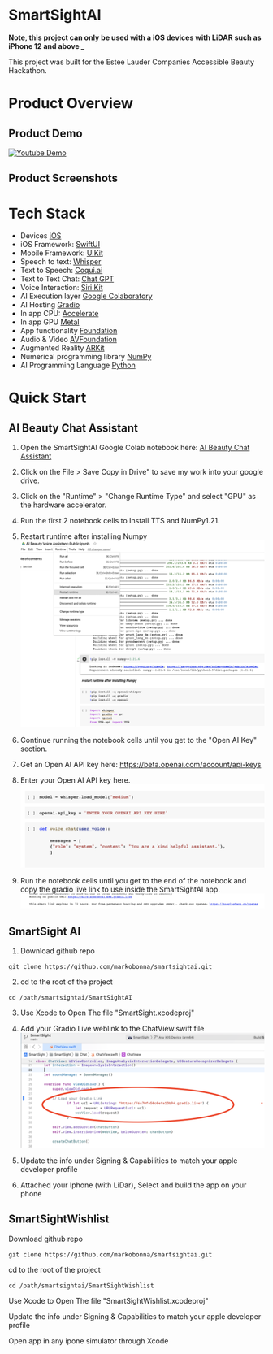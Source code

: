 # SmartSightAI

**Note, this project can only be used with a iOS devices with LiDAR such as iPhone 12 and above \_**

This project was built for the Estee Lauder Companies Accessible Beauty Hackathon.

# Product Overview

## Product Demo

[![Youtube Demo](/Demo/youtube.png")](https://youtu.be/iNHpQZpbA90)

## Product Screenshots

# Tech Stack

- Devices [iOS](https://www.apple.com/ios/ios-16/)
- iOS Framework: [SwiftUI](https://developer.apple.com/xcode/swiftui/)
- Mobile Framework: [UIKit](https://getuikit.com/)
- Speech to text: [Whisper](https://openai.com/research/whisper)
- Text to Speech: [Coqui.ai](https://coqui.ai/)
- Text to Text Chat: [Chat GPT](https://openai.com/blog/chatgpt)
- Voice Interaction: [Siri Kit](https://developer.apple.com/documentation/sirikit)
- AI Execution layer [Google Colaboratory](https://colab.research.google.com/)
- AI Hosting [Gradio](https://gradio.app/o)
- In app CPU: [Accelerate](https://developer.apple.com/documentation/accelerate)
- In app GPU [Metal](https://developer.apple.com/documentation/metal/)
- App functionality [Foundation](https://developer.apple.com/documentation/foundation)
- Audio & Video [AVFoundation](https://developer.apple.com/av-foundation/)
- Augmented Reality [ARKit](https://developer.apple.com/augmented-reality/arkit/)
- Numerical programming library [NumPy](https://numpy.org/)
- AI Programming Language [Python](https://www.python.org//)

# Quick Start

## AI Beauty Chat Assistant

1. Open the SmartSightAI Google Colab notebook here: [AI Beauty Chat Assistant](https://colab.research.google.com/drive/15nTvcpwRKm52d7zd9fwytNLlyuuZFCu0?usp=sharing)

2. Click on the File > Save Copy in Drive" to save my work into your google drive.

3. Click on the "Runtime" > "Change Runtime Type" and select "GPU" as the hardware accelerator.

4. Run the first 2 notebook cells to Install TTS and NumPy1.21.

5. Restart runtime after installing Numpy ![restart runtime](Demo/restartruntime.png)

6. Continue running the notebook cells until you get to the "Open AI Key" section.

7. Get an Open AI API key here: https://beta.openai.com/account/api-keys

8. Enter your Open AI API key here. ![Open AI Key](Demo/openaikey.png)

9. Run the notebook cells until you get to the end of the notebook and copy the gradio live link to use inside the SmartSightAI app. ![Gradio Link](Demo/gradio2.png)

## SmartSight AI

1. Download github repo

```
git clone https://github.com/markobonna/smartsightai.git
```

2. cd to the root of the project

```
cd /path/smartsightai/SmartSightAI
```

3. Use Xcode to Open The file "SmartSight.xcodeproj"

4. Add your Gradio Live weblink to the ChatView.swift file ![Gradio Link](Demo/gradio.png)

5. Update the info under Signing & Capabilities to match your apple developer profile

6. Attached your Iphone (with LiDar), Select and build the app on your phone

## SmartSightWishlist

Download github repo

```
git clone https://github.com/markobonna/smartsightai.git
```

cd to the root of the project

```
cd /path/smartsightai/SmartSightWishlist
```

Use Xcode to Open The file "SmartSightWishlist.xcodeproj"

Update the info under Signing & Capabilities to match your apple developer profile

Open app in any ipone simulator through Xcode
